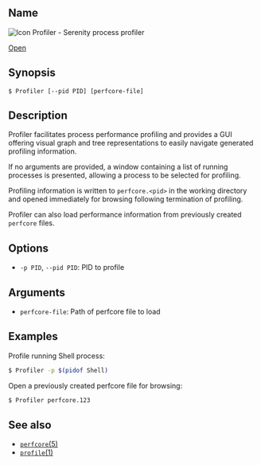 ## Name

![Icon](/res/icons/16x16/app-profiler.png) Profiler - Serenity process profiler

[Open](file:///bin/Profiler)

## Synopsis

```**sh
$ Profiler [--pid PID] [perfcore-file]
```

## Description

Profiler facilitates process performance profiling and provides a GUI offering
visual graph and tree representations to easily navigate generated profiling
information.

If no arguments are provided, a window containing a list of running processes
is presented, allowing a process to be selected for profiling.

Profiling information is written to `perfcore.<pid>` in the working directory
and opened immediately for browsing following termination of profiling.

Profiler can also load performance information from previously created
`perfcore` files.

## Options

* `-p PID`, `--pid PID`: PID to profile

## Arguments

* `perfcore-file`: Path of perfcore file to load

## Examples

Profile running Shell process:

```sh
$ Profiler -p $(pidof Shell)
```

Open a previously created perfcore file for browsing:

```sh
$ Profiler perfcore.123
```

## See also

* [`perfcore`(5)](help://man/5/perfcore)
* [`profile`(1)](help://man/1/profile)
